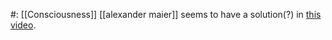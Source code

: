 #: [[Consciousness]]
[[alexander maier]] seems to have a solution(?) in [this video](https://youtu.be/4GJ4UQZvCNM?t=1456).